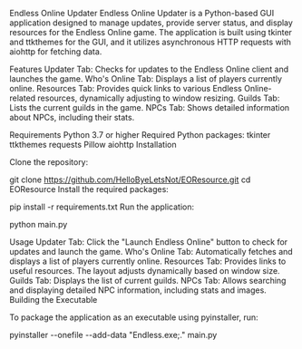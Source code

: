 Endless Online Updater
Endless Online Updater is a Python-based GUI application designed to manage updates, provide server status, and display resources for the Endless Online game. The application is built using tkinter and ttkthemes for the GUI, and it utilizes asynchronous HTTP requests with aiohttp for fetching data.

Features
Updater Tab: Checks for updates to the Endless Online client and launches the game.
Who's Online Tab: Displays a list of players currently online.
Resources Tab: Provides quick links to various Endless Online-related resources, dynamically adjusting to window resizing.
Guilds Tab: Lists the current guilds in the game.
NPCs Tab: Shows detailed information about NPCs, including their stats.


Requirements
Python 3.7 or higher
Required Python packages:
tkinter
ttkthemes
requests
Pillow
aiohttp
Installation


Clone the repository:


git clone https://github.com/HelloByeLetsNot/EOResource.git
cd EOResource
Install the required packages:


pip install -r requirements.txt
Run the application:


python main.py


Usage
Updater Tab: Click the "Launch Endless Online" button to check for updates and launch the game.
Who's Online Tab: Automatically fetches and displays a list of players currently online.
Resources Tab: Provides links to useful resources. The layout adjusts dynamically based on window size.
Guilds Tab: Displays the list of current guilds.
NPCs Tab: Allows searching and displaying detailed NPC information, including stats and images.
Building the Executable


To package the application as an executable using pyinstaller, run:

pyinstaller --onefile --add-data "Endless.exe;." main.py
